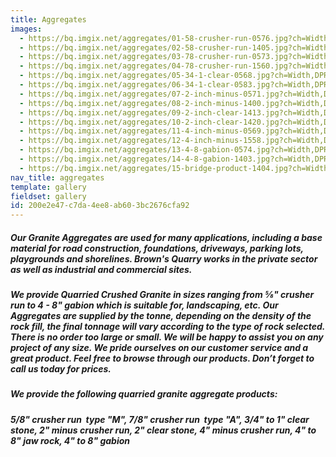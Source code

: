 ```yaml
---
title: Aggregates
images:
  - https://bq.imgix.net/aggregates/01-58-crusher-run-0576.jpg?ch=Width,DPR&w=500&dpr=2
  - https://bq.imgix.net/aggregates/02-58-crusher-run-1405.jpg?ch=Width,DPR&w=500&dpr=2
  - https://bq.imgix.net/aggregates/03-78-crusher-run-0573.jpg?ch=Width,DPR&w=500&dpr=2
  - https://bq.imgix.net/aggregates/04-78-crusher-run-1560.jpg?ch=Width,DPR&w=500&dpr=2
  - https://bq.imgix.net/aggregates/05-34-1-clear-0568.jpg?ch=Width,DPR&w=500&dpr=2
  - https://bq.imgix.net/aggregates/06-34-1-clear-0583.jpg?ch=Width,DPR&w=500&dpr=2
  - https://bq.imgix.net/aggregates/07-2-inch-minus-0571.jpg?ch=Width,DPR&w=500&dpr=2
  - https://bq.imgix.net/aggregates/08-2-inch-minus-1400.jpg?ch=Width,DPR&w=500&dpr=2
  - https://bq.imgix.net/aggregates/09-2-inch-clear-1413.jpg?ch=Width,DPR&w=500&dpr=2
  - https://bq.imgix.net/aggregates/10-2-inch-clear-1420.jpg?ch=Width,DPR&w=500&dpr=2
  - https://bq.imgix.net/aggregates/11-4-inch-minus-0569.jpg?ch=Width,DPR&w=500&dpr=2
  - https://bq.imgix.net/aggregates/12-4-inch-minus-1558.jpg?ch=Width,DPR&w=500&dpr=2
  - https://bq.imgix.net/aggregates/13-4-8-gabion-0574.jpg?ch=Width,DPR&w=500&dpr=2
  - https://bq.imgix.net/aggregates/14-4-8-gabion-1403.jpg?ch=Width,DPR&w=500&dpr=2
  - https://bq.imgix.net/aggregates/15-bridge-product-1404.jpg?ch=Width,DPR&w=500&dpr=2
nav_title: aggregates
template: gallery
fieldset: gallery
id: 200e2e47-c7da-4ee8-ab60-3bc2676cfa92
---
```

<h5>Our Granite Aggregates are used for many applications, including a base material for road construction, foundations, driveways, parking lots, playgrounds and shorelines. Brown's Quarry works in the private sector as well as industrial and commercial sites.</h5>
<h5>We provide Quarried Crushed Granite in sizes ranging from &#8541;" crusher run to 4 - 8" gabion which is suitable for, landscaping, etc. Our Aggregates are supplied by the tonne, depending on the density of the rock fill, the final tonnage will vary according to the type of rock selected. There is no order too large or small.  We will be happy to assist you on any project of any size.  We pride ourselves on our customer service and a great product.  Feel free to browse through our products.  Don’t forget to call us today for prices.</h5><h5> We provide the following quarried granite aggregate products:</h5><h5>5/8" crusher run ­ type "M", 7/8" crusher run ­ type "A", 3/4" to 1" clear stone, 2" minus crusher run, 2" clear stone, 4" minus crusher run, 4" to 8" jaw rock, 4" to 8" gabion</h5>
